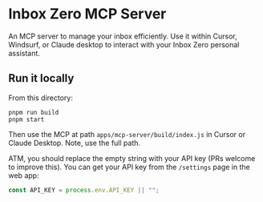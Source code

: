 # Inbox Zero MCP Server

An MCP server to manage your inbox efficiently. Use it within Cursor, Windsurf, or Claude desktop to interact with your Inbox Zero personal assistant.

## Run it locally

From this directory:

```
pnpm run build
pnpm start
```

Then use the MCP at path `apps/mcp-server/build/index.js` in Cursor or Claude Desktop. Note, use the full path.

ATM, you should replace the empty string with your API key (PRs welcome to improve this). You can get your API key from the `/settings` page in the web app:

```js
const API_KEY = process.env.API_KEY || "";
```
